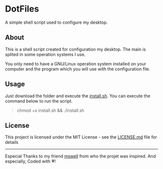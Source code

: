 # DotFiles
A simple shell script used to configure my desktop.

## About
This is a shell script created for configuration my desktop. The main is splited in some operation systems I use.

You only need to have a GNU/Linux operation system installed on your computer and the program which you will use with the configuration file.

## Usage
Just download the folder and execute the [install.sh](install.sh). You can execute the command below to run the script.


> chmod +x install.sh && ./install.sh

## License
This project is licensed under the MIT License - see the [LICENSE.md](LICENSE.md) file for details

---
Especial Thanks to my friend [mswell](www.github.com/mswell) from who the projet was inspired. And especially, Coded with :heartpulse:!